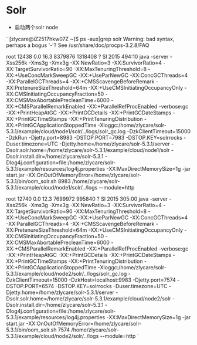 # Solr
- 启动两个solr node  

`
  [zlycare@iZ2517hkw07Z ~]$ ps -aux|grep solr
  Warning: bad syntax, perhaps a bogus '-'? See /usr/share/doc/procps-3.2.8/FAQ

  root     12438  0.0 16.3 8379876 1318408 ?     Sl    2015 494:10 java -server -Xss256k -Xms3g -Xmx3g -XX:NewRatio=3 -XX:SurvivorRatio=4 -XX:TargetSurvivorRatio=90 -XX:MaxTenuringThreshold=8 -XX:+UseConcMarkSweepGC -XX:+UseParNewGC -XX:ConcGCThreads=4 -XX:ParallelGCThreads=4 -XX:+CMSScavengeBeforeRemark -XX:PretenureSizeThreshold=64m -XX:+UseCMSInitiatingOccupancyOnly -XX:CMSInitiatingOccupancyFraction=50 -XX:CMSMaxAbortablePrecleanTime=6000 -XX:+CMSParallelRemarkEnabled -XX:+ParallelRefProcEnabled -verbose:gc -XX:+PrintHeapAtGC -XX:+PrintGCDetails -XX:+PrintGCDateStamps -XX:+PrintGCTimeStamps -XX:+PrintTenuringDistribution -XX:+PrintGCApplicationStoppedTime -Xloggc:/home/zlycare/solr-5.3.1/example/cloud/node1/solr/../logs/solr_gc.log -DzkClientTimeout=15000 -DzkRun -Djetty.port=8983 -DSTOP.PORT=7983 -DSTOP.KEY=solrrocks -Duser.timezone=UTC -Djetty.home=/home/zlycare/solr-5.3.1/server -Dsolr.solr.home=/home/zlycare/solr-5.3.1/example/cloud/node1/solr -Dsolr.install.dir=/home/zlycare/solr-5.3.1 -Dlog4j.configuration=file:/home/zlycare/solr-5.3.1/example/resources/log4j.properties -XX:MaxDirectMemorySize=1g -jar start.jar -XX:OnOutOfMemoryError=/home/zlycare/solr-5.3.1/bin/oom_solr.sh 8983 /home/zlycare/solr-5.3.1/example/cloud/node1/solr/../logs --module=http

  root     12740  0.0 12.3 7699972 995840 ?      Sl    2015 305:00 java -server -Xss256k -Xms3g -Xmx3g -XX:NewRatio=3 -XX:SurvivorRatio=4 -XX:TargetSurvivorRatio=90 -XX:MaxTenuringThreshold=8 -XX:+UseConcMarkSweepGC -XX:+UseParNewGC -XX:ConcGCThreads=4 -XX:ParallelGCThreads=4 -XX:+CMSScavengeBeforeRemark -XX:PretenureSizeThreshold=64m -XX:+UseCMSInitiatingOccupancyOnly -XX:CMSInitiatingOccupancyFraction=50 -XX:CMSMaxAbortablePrecleanTime=6000 -XX:+CMSParallelRemarkEnabled -XX:+ParallelRefProcEnabled -verbose:gc -XX:+PrintHeapAtGC -XX:+PrintGCDetails -XX:+PrintGCDateStamps -XX:+PrintGCTimeStamps -XX:+PrintTenuringDistribution -XX:+PrintGCApplicationStoppedTime -Xloggc:/home/zlycare/solr-5.3.1/example/cloud/node2/solr/../logs/solr_gc.log -DzkClientTimeout=15000 -DzkHost=localhost:9983 -Djetty.port=7574 -DSTOP.PORT=6574 -DSTOP.KEY=solrrocks -Duser.timezone=UTC -Djetty.home=/home/zlycare/solr-5.3.1/server -Dsolr.solr.home=/home/zlycare/solr-5.3.1/example/cloud/node2/solr -Dsolr.install.dir=/home/zlycare/solr-5.3.1 -Dlog4j.configuration=file:/home/zlycare/solr-5.3.1/example/resources/log4j.properties -XX:MaxDirectMemorySize=1g -jar start.jar -XX:OnOutOfMemoryError=/home/zlycare/solr-5.3.1/bin/oom_solr.sh 7574 /home/zlycare/solr-5.3.1/example/cloud/node2/solr/../logs --module=http
`
